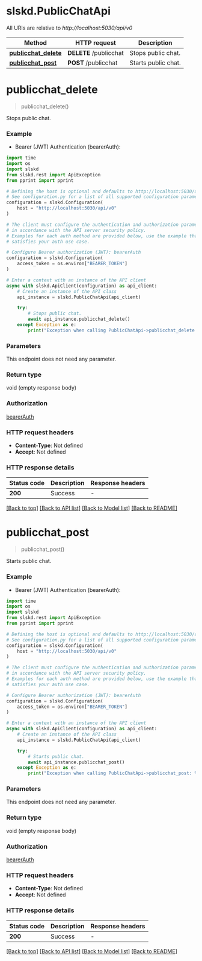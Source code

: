 # slskd.PublicChatApi

All URIs are relative to *http://localhost:5030/api/v0*

Method | HTTP request | Description
------------- | ------------- | -------------
[**publicchat_delete**](PublicChatApi.md#publicchat_delete) | **DELETE** /publicchat | Stops public chat.
[**publicchat_post**](PublicChatApi.md#publicchat_post) | **POST** /publicchat | Starts public chat.


# **publicchat_delete**
> publicchat_delete()

Stops public chat.

### Example

* Bearer (JWT) Authentication (bearerAuth):
```python
import time
import os
import slskd
from slskd.rest import ApiException
from pprint import pprint

# Defining the host is optional and defaults to http://localhost:5030/api/v0
# See configuration.py for a list of all supported configuration parameters.
configuration = slskd.Configuration(
    host = "http://localhost:5030/api/v0"
)

# The client must configure the authentication and authorization parameters
# in accordance with the API server security policy.
# Examples for each auth method are provided below, use the example that
# satisfies your auth use case.

# Configure Bearer authorization (JWT): bearerAuth
configuration = slskd.Configuration(
    access_token = os.environ["BEARER_TOKEN"]
)

# Enter a context with an instance of the API client
async with slskd.ApiClient(configuration) as api_client:
    # Create an instance of the API class
    api_instance = slskd.PublicChatApi(api_client)

    try:
        # Stops public chat.
        await api_instance.publicchat_delete()
    except Exception as e:
        print("Exception when calling PublicChatApi->publicchat_delete: %s\n" % e)
```


### Parameters
This endpoint does not need any parameter.

### Return type

void (empty response body)

### Authorization

[bearerAuth](../README.md#bearerAuth)

### HTTP request headers

 - **Content-Type**: Not defined
 - **Accept**: Not defined

### HTTP response details
| Status code | Description | Response headers |
|-------------|-------------|------------------|
**200** | Success |  -  |

[[Back to top]](#) [[Back to API list]](../README.md#documentation-for-api-endpoints) [[Back to Model list]](../README.md#documentation-for-models) [[Back to README]](../README.md)

# **publicchat_post**
> publicchat_post()

Starts public chat.

### Example

* Bearer (JWT) Authentication (bearerAuth):
```python
import time
import os
import slskd
from slskd.rest import ApiException
from pprint import pprint

# Defining the host is optional and defaults to http://localhost:5030/api/v0
# See configuration.py for a list of all supported configuration parameters.
configuration = slskd.Configuration(
    host = "http://localhost:5030/api/v0"
)

# The client must configure the authentication and authorization parameters
# in accordance with the API server security policy.
# Examples for each auth method are provided below, use the example that
# satisfies your auth use case.

# Configure Bearer authorization (JWT): bearerAuth
configuration = slskd.Configuration(
    access_token = os.environ["BEARER_TOKEN"]
)

# Enter a context with an instance of the API client
async with slskd.ApiClient(configuration) as api_client:
    # Create an instance of the API class
    api_instance = slskd.PublicChatApi(api_client)

    try:
        # Starts public chat.
        await api_instance.publicchat_post()
    except Exception as e:
        print("Exception when calling PublicChatApi->publicchat_post: %s\n" % e)
```


### Parameters
This endpoint does not need any parameter.

### Return type

void (empty response body)

### Authorization

[bearerAuth](../README.md#bearerAuth)

### HTTP request headers

 - **Content-Type**: Not defined
 - **Accept**: Not defined

### HTTP response details
| Status code | Description | Response headers |
|-------------|-------------|------------------|
**200** | Success |  -  |

[[Back to top]](#) [[Back to API list]](../README.md#documentation-for-api-endpoints) [[Back to Model list]](../README.md#documentation-for-models) [[Back to README]](../README.md)
